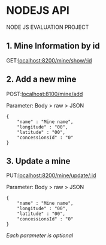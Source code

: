 # NODEJS API

NODE JS EVALUATION PROJECT

## 1. Mine Information by id

GET:[localhost:8200/mine/show/:id](localhost:8200/mine/show/1)

## 2. Add a new mine

POST:[localhost:8100/mine/add](localhost:8100/mine/add)

Parameter: Body > raw > JSON
```
{
    "name" : "Mine name",
    "longitude" : "00",
    "latitude" : "00",
    "concessionsId" : "0"
}
```

## 3. Update a mine

PUT:[localhost:8200/mine/update/:id](localhost:8200/mine/update/1)

Parameter: Body > raw > JSON
```
{
    "name" : "Mine name",
    "longitude" : "00",
    "latitude" : "00",
    "concessionsId" : "0"
}
```

*Each parameter is optional*
